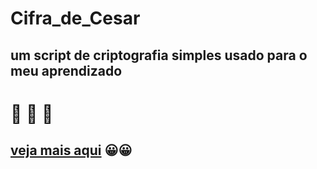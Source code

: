 # Cifra_de_Cesar

## um script de criptografia simples usado para o meu aprendizado
# 📜  📜  📜
## [veja mais aqui](https://pt.wikipedia.org/wiki/Cifra_de_C%C3%A9sar) 😀😀

